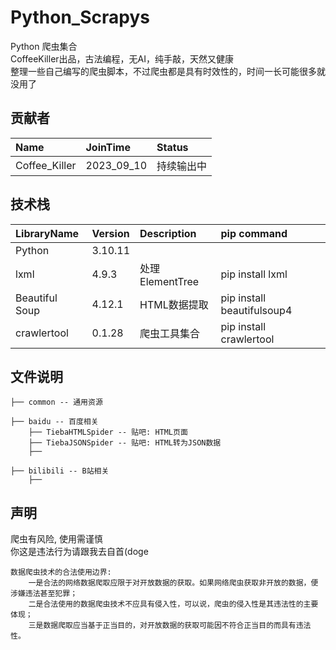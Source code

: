 # Python_Scrapys 

Python 爬虫集合  
CoffeeKiller出品，古法编程，无AI，纯手敲，天然又健康  
整理一些自己编写的爬虫脚本，不过爬虫都是具有时效性的，时间一长可能很多就没用了


## 贡献者
| Name          | JoinTime   | Status |
|:--------------|:-----------|:-------|
| Coffee_Killer | 2023_09_10 | 持续输出中  |


## 技术栈
| LibraryName    | Version | Description   | pip command                |
|:---------------|:--------|:--------------|:---------------------------|
| Python         | 3.10.11 |               |                            |
| lxml           | 4.9.3   | 处理ElementTree | pip install lxml           |
| Beautiful Soup | 4.12.1  | HTML数据提取      | pip install beautifulsoup4 |
| crawlertool    | 0.1.28  | 爬虫工具集合        | pip install crawlertool    |


## 文件说明
``` 
├── common -- 通用资源

├── baidu -- 百度相关
    ├── TiebaHTMLSpider -- 贴吧: HTML页面
    ├── TiebaJSONSpider -- 贴吧: HTML转为JSON数据
    ├──
    
├── bilibili -- B站相关
    ├──
```

## 声明

爬虫有风险, 使用需谨慎  
你这是违法行为请跟我去自首(doge

``` 
数据爬虫技术的合法使用边界: 
    一是合法的网络数据爬取应限于对开放数据的获取。如果网络爬虫获取非开放的数据，便涉嫌违法甚至犯罪；
    二是合法使用的数据爬虫技术不应具有侵入性，可以说，爬虫的侵入性是其违法性的主要体现；
    三是数据爬取应当基于正当目的，对开放数据的获取可能因不符合正当目的而具有违法性。
```